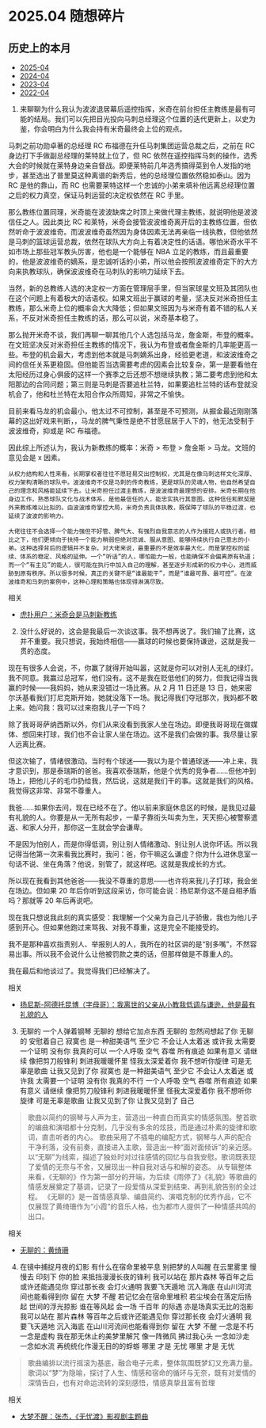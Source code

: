 # 2025.04 随想碎片

## 历史上的本月

- [2025-04](2025.04.md)
- [2024-04](2024.04.md)
- [2023-04](2023.04.md)
- [2022-04](2022.04.md)

1. 来聊聊为什么我认为波波退居幕后遥控指挥，米奇在前台担任主教练是最有可能的结局。我们可以先把目光投向马刺总经理这个位置的迭代更新上，以史为鉴，你会明白为什么我会持有米奇最终会上位的观点。

马刺之前功勋卓著的总经理 RC 布福德在升任马刺集团运营总裁之后，之前在 RC 身边打下手做副总经理的莱特就上位了，但 RC 依然在遥控指挥马刺的操作，选秀大会的时候就在莱特身边亲自督战。即便莱特前几年选秀搞得菜到令人发指的地步，甚至选出了普里莫这种离谱的新秀后，他的总经理位置依然稳如泰山。因为 RC 是他的靠山，而 RC 也需要莱特这样一个忠诚的小弟来填补他远离总经理位置之后的权力真空，保证马刺运营的决定权依然在 RC 手里。

那么教练位置同理，米奇能在波波缺席之时顶上来做代理主教练，就说明他是波波信任之人。因此类比 RC 和莱特，米奇会接管波波维奇离开后的主教练位置，但依然听命于波波维奇。而波波维奇虽然因为身体因素无法再亲临一线执教，但他依然是马刺的篮球运营总裁，依然在球队大方向上有着决定性的话语。哪怕米奇水平不如市场上那些冠军教头厉害，他也是一个能够在 NBA 立足的教练，而且最重要的，他是波波维奇的嫡系，是忠诚听话的小弟，所以他会按照波波维奇定下的大方向来执教球队，确保波波维奇在马刺队的影响力延续下去。

当然，新的总教练人选的决定权一方面在管理层手里，但当家球星文班及其团队也在这个问题上有着极大的话语权。如果文班出于赢球的考量，坚决反对米奇担任主教练，那么米奇上位的概率会大大降低；但如果文班因为与米奇有着不错的私人关系，不反对米奇担任主教练的话，那么可以说，米奇基本稳了。

那么抛开米奇不谈，我们再聊一聊其他几个人选包括马龙，詹金斯，布登的概率。在文班坚决反对米奇担任主教练的情况下，我认为布登或者詹金斯的几率能更高一些。布登的机会最大，考虑到他本就是马刺嫡系出身，经验更老道，和波波维奇之间的信任关系更稳固。但他能否当选需要考虑的因素会比较复杂，第一是要看他在太阳经历过身心俱疲的这样一个赛季之后还想不想继续执教；第二要考虑到他和太阳那边的合同问题；第三则是马刺是否要追杜兰特，如果要追杜兰特的话布登就没机会了，他和杜兰特在太阳合作众所周知，非常之不愉快。

目前来看马龙的机会最小，他太过不可控制，甚至是不可预测，从掘金最近刚刚落幕的这出好戏来判断，，马龙的脾气秉性是绝不甘愿屈居于人下的，他无法受制于波波维奇，抑或是 RC 布福德。

因此综上所述认为，我认为新教练的概率：米奇 > 布登 > 詹金斯 > 马龙。文班的意见会是 x 因素。

`从权力结构和人性来看，长期掌权者往往不愿轻易交出控制权，尤其是在像马刺这样文化深厚、权力架构清晰的球队中。波波维奇不仅是马刺的传奇教练，更是球队的灵魂人物，他自然希望自己的理念和风格能延续下去。让米奇担任过渡主教练，是波波维奇最理想的安排。米奇长期在他身边工作，熟悉球队文化与战术体系，是他最信任的人，能忠实执行其意图。这种信任和默契是外来教练难以比拟的。由波波维奇掌控大局，米奇负责具体执教，既保障了球队的平稳过渡，也延续了波波的影响力。`

`大佬往往不会选择一个能力强但不好管、脾气大、有强烈自我意志的人作为接班人或执行者。相比之下，他们更倾向于扶持一个能力稍弱但绝对忠诚、服从意图、能够持续执行自己意志的小弟。这种选择背后的逻辑并不复杂。对大佬来说，最重要的不是效率最大化，而是掌控权的延续、体系的稳定、风格的延伸。一个“听话”的人，哪怕能力一般，也能确保不会偏离原有轨道；而一个“有主见”的能人，很可能在执行中加入自己的理解，甚至逐步形成新的权力中心，进而威胁到原有秩序。所以很多时候，真正的关键不是“谁最能干”，而是“谁最可靠、最可控”。在波波维奇和马刺的案例中，这种心理和策略也体现得淋漓尽致。`

相关

- [虎扑用户：米奇会是马刺新教练](https://bbs.hupu.com/631951818.html)

2. 没什么好说的，这会是我最后一次谈这事。我不想再说了。我们输了比赛，这并不重要。我只想说，我始终相信——赢球的时候也要保持谦逊，这就是我一贯的态度。

现在有很多人会说，不，你赢了就得开始叫嚣，这就是你可以对别人无礼的绿灯。我不同意。我赢过总冠军，他们没有。这不是我在贬低他们的努力，但我记得当我赢的时候——我妈妈，她从来没错过一场比赛。从 2 月 11 日还是 13 日，她来密尔沃基看我们打尼克斯开始，她就没落下一场。我记得我们夺冠那次，我妈都不敢上来。她问我：我可以过来抱我儿子一下吗？

除了我哥哥萨纳西斯以外，你们从来没看到我家人坐在场边。即便我哥哥现在做媒体、想回来打球，我们也不会让家人坐在场边。这不是我们会做的事。我尽量让家人远离比赛。

但这次输了，情绪很激动。当时有个球迷——我以为是个普通球迷——冲上来，我才意识到，那是泰瑞斯的爸爸。我喜欢泰瑞斯，他是个优秀的竞争者……但他冲到场上，把他儿子的毛巾扔给我，然后说，这就是我们干的事。这就是我们的风格。我觉得这非常、非常不尊重人。

我爸……如果你去问，现在已经不在了。他以前来家庭休息区的时候，是我见过最有礼貌的人。你要是从一无所有起步，一辈子靠街头叫卖为生，天天担心被警察遣返、和家人分开，那你这一生就会学会谦卑。

不是因为怕别人，而是你得低调，别让别人情绪激动、别让别人说你坏话。所以我记得当他第一次来看我比赛时，我问：爸，你干嘛这么谦虚？你为什么进休息室一句话不说、坐在角落？他说，别管了，就这样吧。这就是我成长的方式。

所以现在我看到其他爸爸——我没不尊重的意思——也许将来我儿子打球，我会坐在场边。但如果 20 年后你听到这段采访，你可能会说：扬尼斯你这不是自相矛盾吗？那就等 20 年后再说吧。

现在我只想说我此刻的真实感受：我理解一个父亲为自己儿子骄傲，我也为他儿子感到开心。但如果他跑过来骂我、对我不尊重，这是完全不能接受的。

我不是那种喜欢指责别人、举报别人的人，我所在的社区讲的是“别多嘴”，不然容易出事。所以我不会说什么让他被罚款之类的话，但那样做是不尊重人的。

我在最后和他谈过了。我觉得我们已经解决了。

相关

- [扬尼斯-阿德托昆博（字母哥）：我离世的父亲从小教我低调与谦逊，他是最有礼貌的人](https://bbs.hupu.com/632248161.html)

3. 无聊的 一个人弹着钢琴
   无聊的 想给它加点东西
   无聊的 忽然间想起了你
   无聊的 安慰着自己
   寂寞也 是一种甜美语气
   至少它 不会让人太着迷
   或许我 太需要一个证明
   没有你 我真的可以
   一个人呼吸 空气
   吞噬 所有痕迹
   如果有意义 请继续
   像把剪刀般锋利 刺进我暖暖怀里
   怪我太深爱着你
   我不想听你旋律
   可是无辜是歌曲
   让我又⻅到了你
   寂寞也 是一种甜美语气
   至少它 不会让人太着迷
   或许我 太需要一个证明
   没有你 我真的不行
   一个人呼吸 空气
   吞噬 所有痕迹
   如果有意义 请继续
   像把剪刀般锋利 刺进我暖暖怀里
   怪我太深爱着你
   我不想听你旋律
   可是无辜是歌曲
   让我又⻅到了你
   让我又⻅到了
   自己

> 歌曲以简约的钢琴与人声为主，营造出一种直白而真实的情感氛围。整首歌的编曲和演唱都十分克制，几乎没有多余的炫技，而是通过朴素的旋律和歌词，直击听者的内心。
> 歌曲采用了不插电的编配方式，钢琴与人声的配合干净利落，没有前奏，直接进入主歌，营造出一种“面对面倾诉”的亲近感。
> 以“无聊”为线索，描述了独处时对过往感情的回忆与自我安慰。歌词既表现了爱情的无奈与不舍，又展现出一种自我对话与和解的姿态。
> 从专辑整体来看，《无聊的》作为第一部分的开端，为后续《雨停了》《礼貌》等歌曲的情感发展奠定了基调，记录了一段爱情从深爱到结束、再到礼貌告别的全过程。
> 《无聊的》是一首情感真挚、编曲简约、演唱克制的优秀作品，它不仅展现了黄绮珊作为“小霞”的音乐人格，也为都市人提供了一种情感共鸣的出口。

相关

- [无聊的：黄绮珊](https://music.163.com/#/song?id=1901319324)

4. 在镜中捕捉月夜的幻影
   有什么在宿命里被平息
   别把梦的人叫醒 在云里雾里
   慢慢去 印刻下 你的脸
   来抵挡漫漫长夜的锋利
   我可以站在 那片森林
   等百年之后或许还能遇见你
   穿过那长夜 会灯火通明
   我要飞天遁地 沉入海底
   在山川河流间也能看得到你
   留在 大梦 不醒
   若记忆会在宿命里堆积
   若尘埃会在落定后扬起
   世间的浮光掠影 谁在等风起
   会一场 千百年 的际遇
   亦是场真实无比的泡影
   我可以站在 那片森林
   等百年之后或许还能遇见你
   穿过那长夜 会灯火通明
   我要飞天遁地 沉入海底
   在山川河流间也能看得到你
   留在 大梦 不醒
   一念是不朽 一念是虚构
   我在那无休止的美梦里解咒
   像一阵微风 拂过我心头
   一念如沙走 一念如水流
   再统统化作漫无目的的蜉蝣
   哪里 才是 无忧
   哪里 才是 无忧

> 歌曲编排以流行摇滚为基底，融合电子元素，整体氛围既梦幻又充满力量。
> 歌词以“梦”为隐喻，探讨了人生、情感和宿命的循环与无奈，既有对爱情的深情告白，也有对命运流转的深刻感悟，情感真挚且富有哲理

相关

- [大梦不醒：张杰，《无忧渡》影视剧主题曲](https://music.163.com/#/song?id=2694765201)
